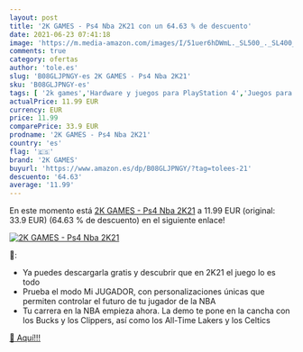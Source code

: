 ```yaml
---
layout: post
title: '2K GAMES - Ps4 Nba 2K21 con un 64.63 % de descuento'
date: 2021-06-23 07:41:18
image: 'https://m.media-amazon.com/images/I/51uer6hDWmL._SL500_._SL400_.jpg'
comments: true
category: ofertas
author: 'tole.es'
slug: 'B08GLJPNGY-es 2K GAMES - Ps4 Nba 2K21'
sku: 'B08GLJPNGY-es'
tags: [ '2k games','Hardware y juegos para PlayStation 4','Juegos para PlayStation 4','Videojuegos','ps4', ]
actualPrice: 11.99 EUR
currency: EUR
price: 11.99
comparePrice: 33.9 EUR
prodname: '2K GAMES - Ps4 Nba 2K21'
country: 'es'
flag: '🇪🇸'
brand: '2K GAMES'
buyurl: 'https://www.amazon.es/dp/B08GLJPNGY/?tag=tolees-21'
descuento: '64.63'
average: '11.99'
---
```


En este momento está [2K GAMES - Ps4 Nba 2K21](https://www.amazon.es/dp/B08GLJPNGY/?tag=tolees-21) a 11.99 EUR (original: 33.9 EUR) (64.63 %  de descuento) en el siguiente enlace!

[![2K GAMES - Ps4 Nba 2K21](https://m.media-amazon.com/images/I/51uer6hDWmL._SL500_._SL400_.jpg)](https://www.amazon.es/dp/B08GLJPNGY/?tag=tolees-21)

🔎:

- Ya puedes descargarla gratis y descubrir que en 2K21 el juego lo es todo
- Prueba el modo Mi JUGADOR, con personalizaciones únicas que permiten controlar el futuro de tu jugador de la NBA
- Tu carrera en la NBA empieza ahora. La demo te pone en la cancha con los Bucks y los Clippers, así como los All-Time Lakers y los Celtics

[🛒 Aquí!!!](https://www.amazon.es/dp/B08GLJPNGY/?tag=tolees-21)
